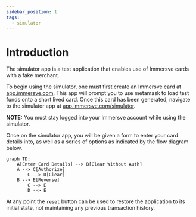 ```yaml
---
sidebar_position: 1
tags:
  - simulator
---
```


# Introduction

The simulator app is a test application that enables use of Immersve cards with a fake merchant.

To begin using the simulator, one must first create an Immersve card at [app.immersve.com](https://app.immersve.com). This app will prompt you to
use metamask to load test funds onto a short lived card. Once this card has been generated, navigate to the simulator app
at [app.immersve.com/simulator](https://app.immersve.com/simulator).

**NOTE:** You must stay logged into your Immersve account while using the simulator.

Once on the simulator app, you will be given a form to enter your card details into, as well as a series of options as indicated
by the flow diagram below.

```mermaid
graph TD;
    A[Enter Card Details] --> B[Clear Without Auth]
    A --> C[Authorize]
		C --> D[Clear]
    B --> E[Reverse]
		C --> E
		D --> E

```

At any point the `reset` button can be used to restore the application to its initial state, not maintaining any previous transaction history.
